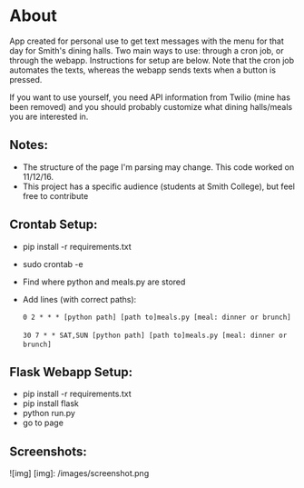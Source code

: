 # About

App created for personal use to get text messages with the menu for that day for Smith's dining halls.
Two main ways to use: through a cron job, or through the webapp. Instructions for setup are below.
Note that the cron job automates the texts, whereas the webapp sends texts when a button is pressed.

If you want to use yourself, you need API information from Twilio (mine has been removed) and you should probably customize what dining halls/meals you are interested in.

## Notes:
* The structure of the page I'm parsing may change. This code worked on 11/12/16.
* This project has a specific audience (students at Smith College), but feel free to contribute

## Crontab Setup:

* pip install -r requirements.txt
* sudo crontab -e
* Find where python and meals.py are stored
* Add lines (with correct paths):

      0 2 * * * [python path] [path to]meals.py [meal: dinner or brunch]

      30 7 * * SAT,SUN [python path] [path to]meals.py [meal: dinner or brunch]

## Flask Webapp Setup:

* pip install -r requirements.txt
* pip install flask
* python run.py
* go to page


## Screenshots:

![img]
[img]: /images/screenshot.png
